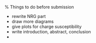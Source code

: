 % Things to do before submission

- rewrite NRG part
- draw more diagrams
- give plots for charge susceptibility
- write introduction, abstract, conclusion
-

